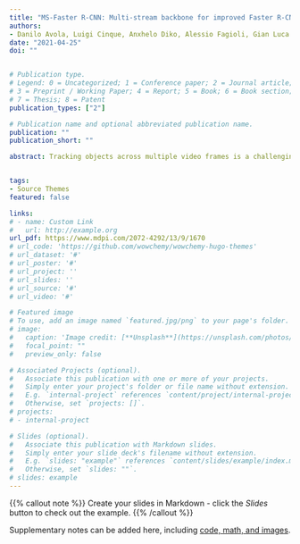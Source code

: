 ```yaml
---
title: "MS-Faster R-CNN: Multi-stream backbone for improved Faster R-CNN object detection and aerial tracking from UAV images"
authors:
- Danilo Avola, Luigi Cinque, Anxhelo Diko, Alessio Fagioli, Gian Luca Foresti, Alessio Mecca, Daniele Pannone, Claudio Piciarelli
date: "2021-04-25"
doi: ""


# Publication type.
# Legend: 0 = Uncategorized; 1 = Conference paper; 2 = Journal article;
# 3 = Preprint / Working Paper; 4 = Report; 5 = Book; 6 = Book section;
# 7 = Thesis; 8 = Patent
publication_types: ["2"]

# Publication name and optional abbreviated publication name.
publication: ""
publication_short: ""

abstract: Tracking objects across multiple video frames is a challenging task due to several difficult issues such as occlusions, background clutter, lighting as well as object and camera view-point variations, which directly affect the object detection. These aspects are even more emphasized when analyzing unmanned aerial vehicles (UAV) based images, where the vehicle movement can also impact the image quality. A common strategy employed to address these issues is to analyze the input images at different scales to obtain as much information as possible to correctly detect and track the objects across video sequences. Following this rationale, in this paper, we introduce a simple yet effective novel multi-stream (MS) architecture, where different kernel sizes are applied to each stream to simulate a multi-scale image analysis. The proposed architecture is then used as backbone for the well-known Faster-R-CNN pipeline, defining a MS-Faster R-CNN object detector that consistently detects objects in video sequences. Subsequently, this detector is jointly used with the Simple Online and Real-time Tracking with a Deep Association Metric (Deep SORT) algorithm to achieve real-time tracking capabilities on UAV images. To assess the presented architecture, extensive experiments were performed on the UMCD, UAVDT, UAV20L, and UAV123 datasets. The presented pipeline achieved state-of-the-art performance, confirming that the proposed multi-stream method can correctly emulate the robust multi-scale image analysis paradigm.


tags:
- Source Themes
featured: false

links:
# - name: Custom Link
#   url: http://example.org
url_pdf: https://www.mdpi.com/2072-4292/13/9/1670
# url_code: 'https://github.com/wowchemy/wowchemy-hugo-themes'
# url_dataset: '#'
# url_poster: '#'
# url_project: ''
# url_slides: ''
# url_source: '#'
# url_video: '#'

# Featured image
# To use, add an image named `featured.jpg/png` to your page's folder. 
# image:
#   caption: 'Image credit: [**Unsplash**](https://unsplash.com/photos/s9CC2SKySJM)'
#   focal_point: ""
#   preview_only: false

# Associated Projects (optional).
#   Associate this publication with one or more of your projects.
#   Simply enter your project's folder or file name without extension.
#   E.g. `internal-project` references `content/project/internal-project/index.md`.
#   Otherwise, set `projects: []`.
# projects:
# - internal-project

# Slides (optional).
#   Associate this publication with Markdown slides.
#   Simply enter your slide deck's filename without extension.
#   E.g. `slides: "example"` references `content/slides/example/index.md`.
#   Otherwise, set `slides: ""`.
# slides: example
---
```


{{% callout note %}}
Create your slides in Markdown - click the *Slides* button to check out the example.
{{% /callout %}}

Supplementary notes can be added here, including [code, math, and images](https://wowchemy.com/docs/writing-markdown-latex/).
